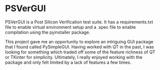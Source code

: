 # PSVerGUI
PSVerGUI is a Post Silicon Verification test suite.
It has a requirements.txt file to enable virtual environment setup and a .spec file to enable compilation using the pyinstaller package.

This project gave me an opportunity to explore an intriguing GUI package that I found called PySimpleGUI. Having worked with QT in the past, I was looking for something which traded off some of the feature richness of QT or TKinter for simplicity. Ultimately, I really enjoyed working with the package and only felt limited by a lack of features a few times. 
